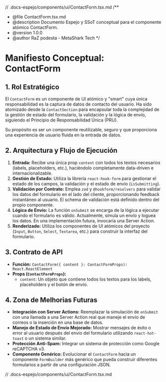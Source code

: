// .docs-espejo/components/ui/ContactForm.tsx.md
/**
 * @file ContactForm.tsx.md
 * @description Documento Espejo y SSoT conceptual para el componente atómico ContactForm.
 * @version 1.0.0
 * @author RaZ podesta - MetaShark Tech
 */

# Manifiesto Conceptual: ContactForm

## 1. Rol Estratégico

El `ContactForm` es un componente de UI atómico y "smart" cuya única responsabilidad es la captura de datos de contacto del usuario. Ha sido atomizado desde la `ContactSection` para encapsular toda la complejidad de la gestión de estado del formulario, la validación y la lógica de envío, siguiendo el Principio de Responsabilidad Única (PRU).

Su propósito es ser un componente reutilizable, seguro y que proporciona una experiencia de usuario fluida en la entrada de datos.

## 2. Arquitectura y Flujo de Ejecución

1.  **Entrada:** Recibe una única prop `content` con todos los textos necesarios (labels, placeholders, etc.), haciéndolo completamente data-driven e internacionalizable.
2.  **Gestión de Estado:** Utiliza la librería `react-hook-form` para gestionar el estado de los campos, la validación y el estado de envío (`isSubmitting`).
3.  **Validación por Contrato:** Emplea `zod` y `@hookform/resolvers` para validar los datos del formulario en el lado del cliente, proporcionando feedback instantáneo al usuario. El schema de validación está definido dentro del propio componente.
4.  **Lógica de Envío:** La función `onSubmit` se encarga de la lógica a ejecutar cuando el formulario es válido. Actualmente, simula un envío y loguea los datos. En una implementación futura, invocaría una Server Action.
5.  **Renderizado:** Utiliza los componentes de UI atómicos del proyecto (`Input`, `Button`, `Select`, `Textarea`, etc.) para construir la interfaz del formulario.

## 3. Contrato de API

-   **Función:** `ContactForm({ content }: ContactFormProps): React.ReactElement`
-   **Props (`ContactFormProps`):**
    -   `content`: Un objeto que contiene todos los textos para los labels, placeholders y el botón de envío.

## 4. Zona de Melhorias Futuras

*   **Integración con Server Actions:** Reemplazar la simulación de `onSubmit` con una llamada a una Server Action real que maneje el envío de correos o la inserción en una base de datos.
*   **Manejo de Estado de Envío Mejorado:** Mostrar mensajes de éxito o error al usuario después del envío del formulario utilizando `react-hot-toast` o un sistema similar.
*   **Protección Anti-Spam:** Integrar un sistema de protección como Google reCAPTCHA v3.
*   **Componente Genérico:** Evolucionar el `ContactForm` hacia un componente `FormBuilder` más genérico que pueda construir diferentes formularios a partir de una configuración JSON.

// .docs-espejo/components/ui/ContactForm.tsx.md